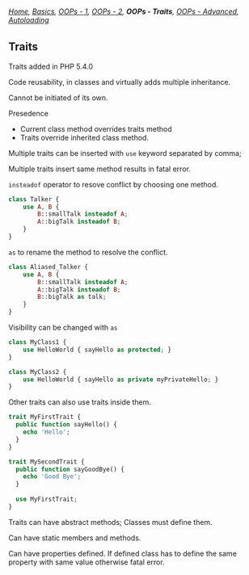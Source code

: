 ###### *[Home](https://tashbalrai.github.io)*, [Basics](https://tashbalrai.github.io/php/basics.html), [OOPs - 1](https://tashbalrai.github.io/php/oops/basics.html), [OOPs - 2](https://tashbalrai.github.io/php/oops/basics2.html), **OOPs - Traits**, [OOPs - Advanced](https://tashbalrai.github.io/php/oops/advanced.html), [Autoloading](https://tashbalrai.github.io/php/oops/autoloading.html)

## Traits
Traits added in PHP 5.4.0

Code reusability, in classes and virtually adds multiple inheritance.

Cannot be initiated of its own.

Presedence
  - Current class method overrides traits method
  - Traits override inherited class method.

Multiple traits can be inserted with ```use``` keyword separated by comma;

Multiple traits insert same method results in fatal error.

```insteadof``` operator to resove conflict by choosing one method.

```php
class Talker {
    use A, B {
        B::smallTalk insteadof A;
        A::bigTalk insteadof B;
    }
}
```

```as``` to rename the method to resolve the conflict.

```php
class Aliased_Talker {
    use A, B {
        B::smallTalk insteadof A;
        A::bigTalk insteadof B;
        B::bigTalk as talk;
    }
}
```

Visibility can be changed with ```as```
```php
class MyClass1 {
    use HelloWorld { sayHello as protected; }
}

class MyClass2 {
    use HelloWorld { sayHello as private myPrivateHello; }
}
```

Other traits can also use traits inside them.
```php
trait MyFirstTrait {
  public function sayHello() {
    echo 'Hello';
  }
}

trait MySecondTrait {
  public function sayGoodBye() {
    echo 'Good Bye';
  }
  
  use MyFirstTrait;
}
```

Traits can have abstract methods; Classes must define them.

Can have static members and methods.

Can have properties defined. If defined class has to define the same property with same value otherwise fatal error.
